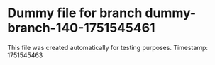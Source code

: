 # Dummy file for branch dummy-branch-140-1751545461

This file was created automatically for testing purposes.
Timestamp: 1751545463